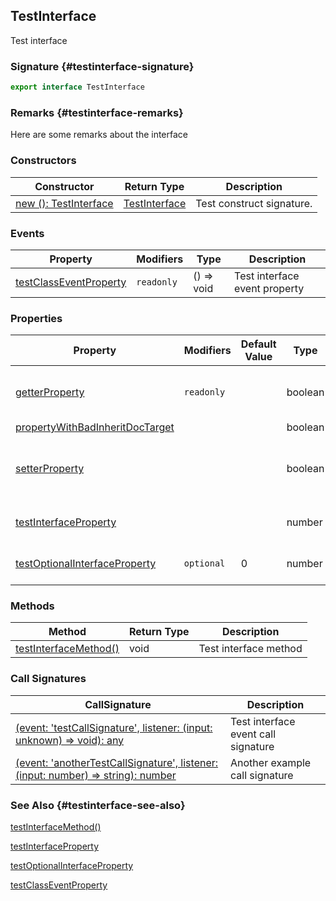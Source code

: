 ## TestInterface

Test interface

### Signature {#testinterface-signature}

```typescript
export interface TestInterface
```

### Remarks {#testinterface-remarks}

Here are some remarks about the interface

### Constructors

| Constructor | Return Type | Description |
| - | - | - |
| [new (): TestInterface](docs/test-suite-a/testinterface-_new_-constructsignature) | [TestInterface](docs/test-suite-a/testinterface-interface) | Test construct signature. |

### Events

| Property | Modifiers | Type | Description |
| - | - | - | - |
| [testClassEventProperty](docs/test-suite-a/testinterface-testclasseventproperty-propertysignature) | `readonly` | () => void | Test interface event property |

### Properties

| Property | Modifiers | Default Value | Type | Description |
| - | - | - | - | - |
| [getterProperty](docs/test-suite-a/testinterface-getterproperty-property) | `readonly` |  | boolean | A test getter-only interface property. |
| [propertyWithBadInheritDocTarget](docs/test-suite-a/testinterface-propertywithbadinheritdoctarget-propertysignature) |  |  | boolean |  |
| [setterProperty](docs/test-suite-a/testinterface-setterproperty-property) |  |  | boolean | A test property with a getter and a setter. |
| [testInterfaceProperty](docs/test-suite-a/testinterface-testinterfaceproperty-propertysignature) |  |  | number | Test interface property |
| [testOptionalInterfaceProperty](docs/test-suite-a/testinterface-testoptionalinterfaceproperty-propertysignature) | `optional` | 0 | number | Test optional property |

### Methods

| Method | Return Type | Description |
| - | - | - |
| [testInterfaceMethod()](docs/test-suite-a/testinterface-testinterfacemethod-methodsignature) | void | Test interface method |

### Call Signatures

| CallSignature | Description |
| - | - |
| [(event: 'testCallSignature', listener: (input: unknown) => void): any](docs/test-suite-a/testinterface-_call_-callsignature) | Test interface event call signature |
| [(event: 'anotherTestCallSignature', listener: (input: number) => string): number](docs/test-suite-a/testinterface-_call__1-callsignature) | Another example call signature |

### See Also {#testinterface-see-also}

[testInterfaceMethod()](docs/test-suite-a/testinterface-testinterfacemethod-methodsignature)

[testInterfaceProperty](docs/test-suite-a/testinterface-testinterfaceproperty-propertysignature)

[testOptionalInterfaceProperty](docs/test-suite-a/testinterface-testoptionalinterfaceproperty-propertysignature)

[testClassEventProperty](docs/test-suite-a/testinterface-testclasseventproperty-propertysignature)
